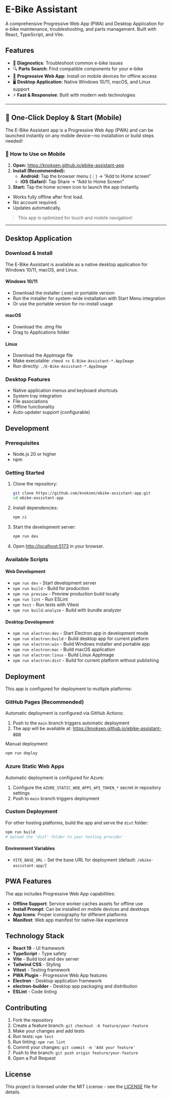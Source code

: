 # E-Bike Assistant

A comprehensive Progressive Web App (PWA) and Desktop Application for e-bike maintenance, troubleshooting, and parts management. Built with React, TypeScript, and Vite.

## Features

- 🔧 **Diagnostics**: Troubleshoot common e-bike issues
- 🔍 **Parts Search**: Find compatible components for your e-bike
- 📱 **Progressive Web App**: Install on mobile devices for offline access
- 🖥️ **Desktop Application**: Native Windows 10/11, macOS, and Linux support
- ⚡ **Fast & Responsive**: Built with modern web technologies

---

## 🚀 One-Click Deploy & Start (Mobile)

The E-Bike Assistant app is a Progressive Web App (PWA) and can be launched instantly on any mobile device—no installation or build steps needed!

### 📲 How to Use on Mobile

1. **Open:** https://knoksen.github.io/ebike-assistant-app
2. **Install (Recommended):**
   - **Android:** Tap the browser menu (⋮) → “Add to Home screen”
   - **iOS (Safari):** Tap Share → “Add to Home Screen”
3. **Start:** Tap the home screen icon to launch the app instantly.

- Works fully offline after first load.
- No account required.
- Updates automatically.

> This app is optimized for touch and mobile navigation!

---

## Desktop Application

### Download & Install

The E-Bike Assistant is available as a native desktop application for Windows 10/11, macOS, and Linux.

#### Windows 10/11
- Download the installer (.exe) or portable version
- Run the installer for system-wide installation with Start Menu integration
- Or use the portable version for no-install usage

#### macOS
- Download the .dmg file
- Drag to Applications folder

#### Linux
- Download the AppImage file
- Make executable: `chmod +x E-Bike-Assistant-*.AppImage`
- Run directly: `./E-Bike-Assistant-*.AppImage`

### Desktop Features
- Native application menus and keyboard shortcuts
- System tray integration
- File associations
- Offline functionality
- Auto-updater support (configurable)

## Development

### Prerequisites

- Node.js 20 or higher
- npm

### Getting Started

1. Clone the repository:
   ```bash
   git clone https://github.com/knoksen/ebike-assistant-app.git
   cd ebike-assistant-app
   ```

2. Install dependencies:
   ```bash
   npm ci
   ```

3. Start the development server:
   ```bash
   npm run dev
   ```

4. Open [http://localhost:5173](http://localhost:5173) in your browser.

### Available Scripts

#### Web Development
- `npm run dev` - Start development server
- `npm run build` - Build for production
- `npm run preview` - Preview production build locally
- `npm run lint` - Run ESLint
- `npm test` - Run tests with Vitest
- `npm run build:analyze` - Build with bundle analyzer

#### Desktop Development
- `npm run electron:dev` - Start Electron app in development mode
- `npm run electron:build` - Build desktop app for current platform
- `npm run electron:win` - Build Windows installer and portable app
- `npm run electron:mac` - Build macOS application
- `npm run electron:linux` - Build Linux AppImage
- `npm run electron:dist` - Build for current platform without publishing

## Deployment

This app is configured for deployment to multiple platforms:

### GitHub Pages (Recommended)

Automatic deployment is configured via GitHub Actions:

1. Push to the `main` branch triggers automatic deployment
2. The app will be available at: https://knoksen.github.io/ebike-assistant-app

Manual deployment:
```bash
npm run deploy
```

### Azure Static Web Apps

Automatic deployment is configured for Azure:

1. Configure the `AZURE_STATIC_WEB_APPS_API_TOKEN_*` secret in repository settings
2. Push to `main` branch triggers deployment

### Custom Deployment

For other hosting platforms, build the app and serve the `dist` folder:

```bash
npm run build
# Upload the 'dist' folder to your hosting provider
```

#### Environment Variables

- `VITE_BASE_URL` - Set the base URL for deployment (default: `/ebike-assistant-app/`)

## PWA Features

The app includes Progressive Web App capabilities:

- **Offline Support**: Service worker caches assets for offline use
- **Install Prompt**: Can be installed on mobile devices and desktops
- **App Icons**: Proper iconography for different platforms
- **Manifest**: Web app manifest for native-like experience

## Technology Stack

- **React 19** - UI framework
- **TypeScript** - Type safety
- **Vite** - Build tool and dev server
- **Tailwind CSS** - Styling
- **Vitest** - Testing framework
- **PWA Plugin** - Progressive Web App features
- **Electron** - Desktop application framework
- **electron-builder** - Desktop app packaging and distribution
- **ESLint** - Code linting

## Contributing

1. Fork the repository
2. Create a feature branch: `git checkout -b feature/your-feature`
3. Make your changes and add tests
4. Run tests: `npm test`
5. Run linting: `npm run lint`
6. Commit your changes: `git commit -m 'Add your feature'`
7. Push to the branch: `git push origin feature/your-feature`
8. Open a Pull Request

## License

This project is licensed under the MIT License - see the [LICENSE](LICENSE) file for details.